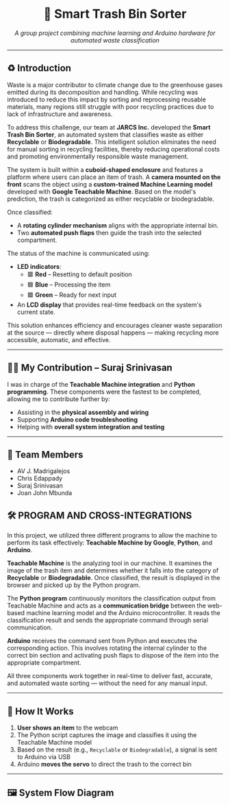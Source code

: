 <h1 align="center">🔌 Smart Trash Bin Sorter</h1>
<p align="center"><i>A group project combining machine learning and Arduino hardware for automated waste classification</i></p>

---
## ♻️ Introduction

Waste is a major contributor to climate change due to the greenhouse gases emitted during its decomposition and handling. While recycling was introduced to reduce this impact by sorting and reprocessing reusable materials, many regions still struggle with poor recycling practices due to lack of infrastructure and awareness.

To address this challenge, our team at **JARCS Inc.** developed the **Smart Trash Bin Sorter**, an automated system that classifies waste as either **Recyclable** or **Biodegradable**. This intelligent solution eliminates the need for manual sorting in recycling facilities, thereby reducing operational costs and promoting environmentally responsible waste management.

The system is built within a **cuboid-shaped enclosure** and features a platform where users can place an item of trash. A **camera mounted on the front** scans the object using a **custom-trained Machine Learning model** developed with **Google Teachable Machine**. Based on the model's prediction, the trash is categorized as either recyclable or biodegradable.

Once classified:
- A **rotating cylinder mechanism** aligns with the appropriate internal bin.
- Two **automated push flaps** then guide the trash into the selected compartment.

The status of the machine is communicated using:
- **LED indicators**:
  - 🟥 **Red** – Resetting to default position  
  - 🟦 **Blue** – Processing the item  
  - 🟩 **Green** – Ready for next input
- An **LCD display** that provides real-time feedback on the system's current state.

This solution enhances efficiency and encourages cleaner waste separation at the source — directly where disposal happens — making recycling more accessible, automatic, and effective.

---

## 🙋‍♂️ My Contribution – Suraj Srinivasan

I was in charge of the **Teachable Machine integration** and **Python programming**. These components were the fastest to be completed, allowing me to contribute further by:

- Assisting in the **physical assembly and wiring**
- Supporting **Arduino code troubleshooting**
- Helping with **overall system integration and testing**

---

## 👥 Team Members

- AV J. Madrigalejos  
- Chris Edappady 
- Suraj Srinivasan 
- Joan John Mbunda

## 🛠️ PROGRAM AND CROSS-INTEGRATIONS

In this project, we utilized three different programs to allow the machine to perform its task effectively: **Teachable Machine by Google**, **Python**, and **Arduino**.

**Teachable Machine** is the analyzing tool in our machine. It examines the image of the trash item and determines whether it falls into the category of **Recyclable** or **Biodegradable**. Once classified, the result is displayed in the browser and picked up by the Python program.

The **Python program** continuously monitors the classification output from Teachable Machine and acts as a **communication bridge** between the web-based machine learning model and the Arduino microcontroller. It reads the classification result and sends the appropriate command through serial communication.

**Arduino** receives the command sent from Python and executes the corresponding action. This involves rotating the internal cylinder to the correct bin section and activating push flaps to dispose of the item into the appropriate compartment.

All three components work together in real-time to deliver fast, accurate, and automated waste sorting — without the need for any manual input.

---



## 🔧 How It Works

1. **User shows an item** to the webcam  
2. The Python script captures the image and classifies it using the Teachable Machine model  
3. Based on the result (e.g., `Recyclable` or `Biodegradable`), a signal is sent to Arduino via USB  
4. Arduino **moves the servo** to direct the trash to the correct bin

---

## 🖼️ System Flow Diagram

